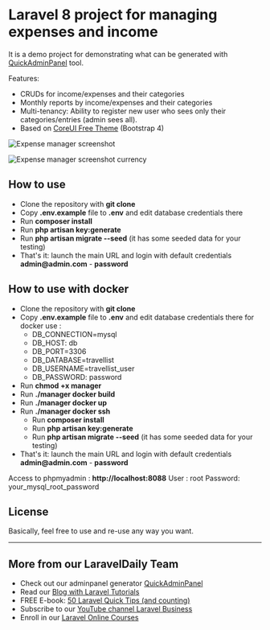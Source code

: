 # Laravel 8 project for managing expenses and income

It is a demo project for demonstrating what can be generated with [QuickAdminPanel](https://quickadminpanel.com) tool.

Features:
- CRUDs for income/expenses and their categories
- Monthly reports by income/expenses and their categories
- Multi-tenancy: Ability to register new user who sees only their categories/entries (admin sees all).
- Based on [CoreUI Free Theme](https://coreui.io) (Bootstrap 4)

![Expense manager screenshot](https://laraveldaily.com/wp-content/uploads/2019/09/laravel-expenses-manager-reports.png)

![Expense manager screenshot currency](https://laraveldaily.com/wp-content/uploads/2019/09/laravel-expenses-manager-table.png)

## How to use

- Clone the repository with __git clone__
- Copy __.env.example__ file to __.env__ and edit database credentials there
- Run __composer install__
- Run __php artisan key:generate__
- Run __php artisan migrate --seed__ (it has some seeded data for your testing)
- That's it: launch the main URL and login with default credentials __admin@admin.com__ - __password__

## How to use with docker

- Clone the repository with __git clone__
- Copy __.env.example__ file to __.env__ and edit database credentials there for docker use : 
    - DB_CONNECTION=mysql
    - DB_HOST: db 
    - DB_PORT=3306
    - DB_DATABASE=travellist
    - DB_USERNAME=travellist_user
    - DB_PASSWORD: password
- Run __chmod +x manager__
- Run __./manager docker build__
- Run __./manager docker up__
- Run __./manager docker ssh__
    - Run __composer install__
    - Run __php artisan key:generate__
    - Run __php artisan migrate --seed__ (it has some seeded data for your testing)
- That's it: launch the main URL and login with default credentials __admin@admin.com__ - __password__

Access to phpmyadmin : __http://localhost:8088__ 
    User : root
    Password: your_mysql_root_password

## License

Basically, feel free to use and re-use any way you want.

---

## More from our LaravelDaily Team

- Check out our adminpanel generator [QuickAdminPanel](https://quickadminpanel.com)
- Read our [Blog with Laravel Tutorials](https://laraveldaily.com)
- FREE E-book: [50 Laravel Quick Tips (and counting)](https://laraveldaily.com/free-e-book-40-laravel-quick-tips-and-counting/)
- Subscribe to our [YouTube channel Laravel Business](https://www.youtube.com/channel/UCTuplgOBi6tJIlesIboymGA)
- Enroll in our [Laravel Online Courses](https://laraveldaily.teachable.com/)
